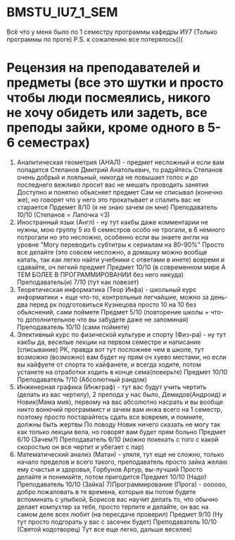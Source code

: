 # BMSTU_IU7_1_SEM
Всё что у меня было по 1 семестру программы кафедры ИУ7
(Только программы по проге)
P.S. к сожалению все потерялось(((
# Рецензия на преподавателей и предметы (все это шутки и просто чтобы люди посмеялись, никого не хочу обидеть или задеть, все преподы зайки, кроме одного в 5-6 семестрах)
1) Аналитическая геометрия (АНАЛ) - предмет несложный и если вам попадется Степанов Дмитрий Анатольевич, то радуйтесь
Степанов очень добрый и лояльный, никогда не повышает голос и до последнего вежливо просит вас не мешать проводить занятия
Доступно и понятно обьясняет предмет
Сам не списывал (конечно же), но говорят что у него это прокатывает и спалить вас не старается
Прдемет 8/10 (я не знаю зачем он мне) Преподаватель 10/10 (Степанов = Лапочка <3)
2) Иностранный язык (Англ) - ну тут какбы даже комментарии не нужны, мою группу 5 из 6 семестров особо не трогали, в 6 немного потрогали но это несложно, особенно если вы знаете англи на уровне "Могу переводить субтитры к сериалам на 80-90%"
Просто все делайте (это совсем несложно, а домашку можно вообще катать, так как легко найти учебники с ответами в инете) вовремя и сдавайте, оч легкий предмет
Предмет 10/10 (в современном мире А ТЕМ БОЛЕЕ В ПРОГРАММИРОВАНИИ без него никуда) Преподаватель(и) 7/10 (тут как повезет)
3) Теоретическая информатика (Теор Инфа) - школьный курс информатики + еще что-то, контрольные легчайшие, можно за день-два перед рк подготовиться 
Кузнецова просто 10 на 10 без обьяснений, сами поймете
Предмет 5/10 (повторение школы + что-то дополнительное что вы забудете даже не запоминая) Преподаватель 10/10 (сами поймете)
4) Элективный курс по физической культуре и спорту (Физ-ра) - ну тут какбы да, веселые лекции на первом семестре и написание (списывание) РК, правда вот тут посложнее чем в школе, тут возможно (возможно) вам будет ну прям оч хуево местами, но если вы кайфуете от спорта то кайфанете, и всегда ходите, потом устанете на отработки ходить в конце сема(поверьте)
Предмет 10/10 Преподаватель ?/10 (Абсолютный рандом)
5) Инженерная графика (Инжграф) - тут вас будут учить чертить (делать из вас чертилу), 2 препода у нас было, Демидов(Андроид) и Новик(Мама мия), первому на вас абсолютно насрать и вы вообще никто вонючий программист и зачем вам инжа всего на 1 семестр, поэтому просто постарайтесь сдать все вовремя, и помните, должны быть жертвы
По поводу Новик ничего сказать не могу так как только лекции вела, но говорят вам будет прям больно
Предмет 6/10 (Зачем?) Преподаватель 6/10 (можно покекать с того с какой скоростью он все чертит и убегает с пар)
6) Математический анализ (Матан) - уляля, тут еще не сложно, только начало пределов и всего такого, преподаватель просто зайка желаю ему счастья и здоровья, Горбунов Артур, вы-лучший
Просто делайте и понимайте, потом пригодится
Предмет 10/10 (Надо) Преподаватель 10/10 (Зайка)
7)Программирование (Прога) - оооооо, добро пожаловать в те времена, которые вы потом будете вспоминать с улыбкой, Борисов вас научит делать то, что обычно делает компухтер за тебя, просто терпите и делайте, он вас на самом деле всех любит (на пересдаче проверил)
Предмет 9/10 (Ну тут просто подгорать у вас с засечек будет) Преподаватель 10/10 (Святой кодотворец)
Тут все еще легко, дальше веселее)
